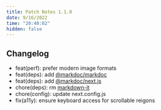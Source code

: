```yaml
---
title: Patch Notes 1.1.0
date: 9/16/2022
time: "20:40:02"
hidden: false
---
```


## Changelog

- feat(perf): prefer modern image formats
- feat(deps): add [@markdoc/markdoc](https://markdoc.dev/)
- feat(deps): add [@markdoc/next.js](https://markdoc.dev/docs/nextjs)
- chore(deps): rm [markdown-it](https://github.com/markdown-it/markdown-it)
- chore(config): update next.config.js
- fix(a11y): ensure keyboard access for scrollable reigons
